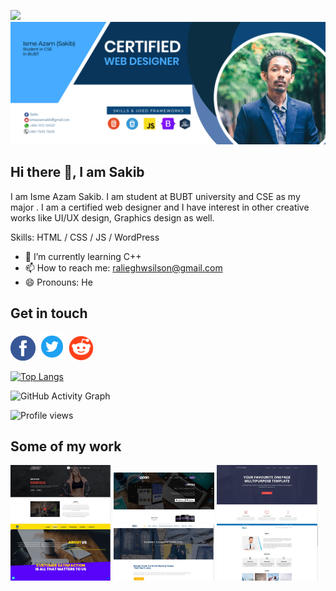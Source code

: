 ![](https://github.com/Isme-Azam-Sakib/isme-azam-sakib/blob/main/animation_500_l5xm2htm.gif)
![](https://github.com/Isme-Azam-Sakib/isme-azam-sakib/blob/main/banner-04.jpg)

## Hi there 👋, I am Sakib 
I am Isme Azam Sakib. I am student at BUBT university and CSE as my major . I am a certified web designer and I have interest in other creative works like UI/UX design, Graphics design as well.




Skills: HTML / CSS / JS / WordPress

- 🌱 I’m currently learning C++ 
- 📫 How to reach me: ralieghwsilson@gmail.com 
- 😄 Pronouns: He 

## Get in touch
[<img src='https://github.com/Isme-Azam-Sakib/isme-azam-sakib/blob/main/facebook%20logo.png' alt='facebook' height='40'>](https://www.facebook.com/raliegh.wilson.7)
[<img src='https://github.com/Isme-Azam-Sakib/isme-azam-sakib/blob/main/twt.png' alt='twitter' height='45'>](https://twitter.com/sakib220916)
[<img src='https://github.com/Isme-Azam-Sakib/isme-azam-sakib/blob/main/reddit.png' alt='reddit' height='40'>](https://www.reddit.com/user/EmergencyHoneydew9)


[![Top Langs](https://github-readme-stats.vercel.app/api/top-langs/?username=isme-azam-sakib)](https://github.com/anuraghazra/github-readme-stats)

![GitHub Activity Graph](https://activity-graph.herokuapp.com/graph?username=isme-azam-sakib)  

![Profile views](https://gpvc.arturio.dev/isme-azam-sakib)  


## Some of my work

<a href="https://isme-azam-sakib.github.io/gymnasim/"><img src="https://github.com/Isme-Azam-Sakib/isme-azam-sakib/blob/main/gymnassium.jpg" width="32%"/></a>
<a href="https://isme-azam-sakib.github.io/appon/"><img src="https://github.com/Isme-Azam-Sakib/isme-azam-sakib/blob/main/appon.png" width="32%"/></a>
<a href="https://isme-azam-sakib.github.io/activebox/"><img src="https://github.com/Isme-Azam-Sakib/isme-azam-sakib/blob/main/activebox.jpg" width="32%"/></a>
<a href="http://uitbd.net/"><img src="https://github.com/Isme-Azam-Sakib/isme-azam-sakib/blob/main/uitbd.jpg" width="32%"/></a>
<a href="http://texnetbd.com/"><img src="https://github.com/Isme-Azam-Sakib/isme-azam-sakib/blob/main/texnet.jpg" width="32%"/></a>
<a href="https://isme-azam-sakib.github.io/beatles/"><img src="https://github.com/Isme-Azam-Sakib/isme-azam-sakib/blob/main/beatles.jpg" width="32%"/></a>
